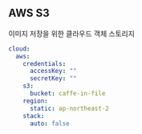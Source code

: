 ## AWS S3
이미지 저장을 위한 클라우드 객체 스토리지
```yaml
cloud:
  aws:
    credentials:
      accessKey: ""
      secretKey: ""
    s3:
      bucket: caffe-in-file
    region:
      static: ap-northeast-2
    stack:
      auto: false

```

